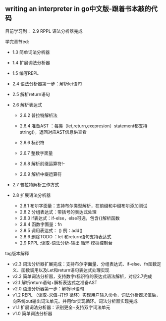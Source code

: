 ## writing an interpreter in go中文版-跟着书本敲的代码

目前学习到： 2.9 RPPL 语法分析器完成

学完章节ed:
+ 1.3 简单词法分析器

+ 1.4 扩展词法分析器

+ 1.5 编写REPL

+ 2.4 语法分析器第一步：解析let语句

+ 2.5 解析return语句

+ 2.6 解析表达式

  + 2.6.2 普拉特解析法

  + 2.6.4 准备AST ：每类（let,return,exepresion）statement都支持string()，返回对应AST信息供查看
  
  + 2.6.6 标识符
  + 2.6.7 整数字面量
  + 2.6.8 解析前缀运算符!-
  + 2.6.9 解析中缀运算符

+ 2.7 普拉特解析工作方式
+ 2.8 扩展语法分析器
  + 2.8.1 布尔字面量：支持布尔类型解析，在前缀和中缀布尔添加测试
  + 2.8.2 分组表达式：带括号的表达式处理
  + 2.8.3 if表达式：if-else，else可选，包含{}解析函数
  + 2.8.4 函数字面量：fn <parameters> <block statement>
  + 2.8.5 调用表达式： <expression>(<comma separated expressions>) 例：add()
  + 2.8.6 删除TODO ：let 和return语句支持表达式
  + 2.9 RPPL :读取-语法分析-输出 循环 模拟控制台

tag版本解释
+ v2.3 词法分析器扩展完成：支持布尔字面量、分组表达式、if-else、fn函数定义、函数调用以及Let和return语句表达式处理实现
+ v2.2 简单词法分析器，支持数字/标识符的表达式语法解析，对应2.7完成
+ v2.1 解析return语句+解析表达式之准备AST
+ v2.0 语法分析器第一步：解析let语句
+ v1.2 REPL （读取-求值-打印 循环）实现用户输入命令，词法分析器求值后，向系统out输出词法单元。并用for实现循环。词法分析器实现完成
+ v1.1 扩展词法分析器：识别更全+支持双字词法单元
+ v1.0 简单词法分析器
